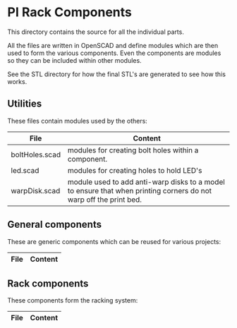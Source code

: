 # PI Rack Components
This directory contains the source for all the individual parts.

All the files are written in OpenSCAD and define modules which are then used to form the various components.
Even the components are modules so they can be included within other modules.

See the STL directory for how the final STL's are generated to see how this works.

## Utilities
These files contain modules used by the others:

| File | Content |
| ----- | ----- |
| boltHoles.scad | modules for creating bolt holes within a component. |
| led.scad | modules for creating holes to hold LED's |
| warpDisk.scad | module used to add anti-warp disks to a model to ensure that when printing corners do not warp off the print bed. |

## General components
These are generic components which can be reused for various projects:

| File | Content |
| ----- | ----- |

## Rack components
These components form the racking system:

| File | Content |
| ----- | ----- |
